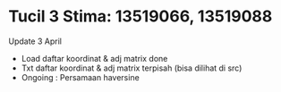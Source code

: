 # Tucil 3 Stima: 13519066, 13519088
Update 3 April 
- Load daftar koordinat & adj matrix done
- Txt daftar koordinat & adj matrix terpisah (bisa dilihat di src)
- Ongoing : Persamaan haversine
